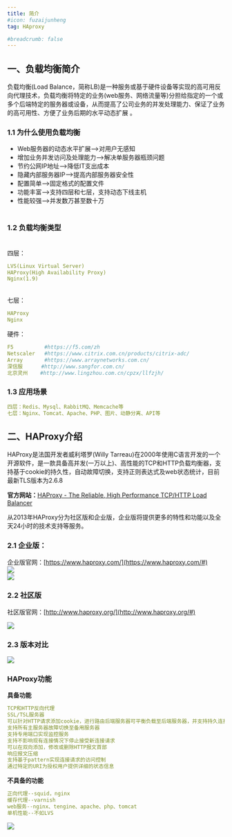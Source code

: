 ```yaml
---
title: 简介
#icon: fuzaijunheng
tag: HAproxy

#breadcrumb: false
---
```


<a name="rwDmz"></a>

## 一、负载均衡简介 <br /> 

负载均衡(Load Balance，简称LB)是一种服务或基于硬件设备等实现的高可用反向代理技术，负载均衡将特定的业务(web服务、网络流量等)分担给指定的一个或多个后端特定的服务器或设备，从而提高了公司业务的并发处理能力、保证了业务的高可用性、方便了业务后期的水平动态扩展 。


<a name="yfLnN"></a>

### 1.1 为什么使用负载均衡 <br /> 

- Web服务器的动态水平扩展-->对用户无感知
- 增加业务并发访问及处理能力-->解决单服务器瓶颈问题
- 节约公网IP地址-->降低IT支出成本
- 隐藏内部服务器IP-->提高内部服务器安全性
- 配置简单-->固定格式的配置文件
- 功能丰富-->支持四层和七层，支持动态下线主机
- 性能较强-->并发数万甚至数十万 <br /> <br /> 
  <a name="EO2f2"></a>

### 1.2 负载均衡类型 <br /><br />

四层： 

```yaml
LVS(Linux Virtual Server)
HAProxy(High Availability Proxy)
Nginx(1.9)
```

<br /> 七层：

```yaml
HAProxy
Nginx
```

硬件：

```yaml
F5          #https://f5.com/zh
Netscaler   #https://www.citrix.com.cn/products/citrix-adc/
Array       #https://www.arraynetworks.com.cn/
深信服      #http://www.sangfor.com.cn/
北京灵州    #http://www.lingzhou.com.cn/cpzx/llfzjh/
```


<a name="PazV4"></a>

### 1.3 应用场景

```yaml
四层：Redis、Mysql、RabbitMQ、Memcache等
七层：Nginx、Tomcat、Apache、PHP、图片、动静分离、API等
```

<a name="AfNXm"></a>

## 二、HAProxy介绍

HAProxy是法国开发者威利塔罗(Willy Tarreau)在2000年使用C语言开发的一个开源软件，是一款具备高并发(一万以上)、高性能的TCP和HTTP负载均衡器，支持基于cookie的持久性，自动故障切换，支持正则表达式及web状态统计，目前最新TLS版本为2.6.8


**官方网站：**[HAProxy - The Reliable, High Performance TCP/HTTP Load Balancer](http://www.haproxy.org/)


从2013年HAProxy分为社区版和企业版，企业版将提供更多的特性和功能以及全天24小时的技术支持等服务。


<a name="Xt2Eg"></a>

### 2.1 企业版：

企业版官网：[https://www.haproxy.com/](https://www.haproxy.com/#)<br />![](http://cdn1.ryanxin.live/1675995545498-77850ef5-6d73-4ffe-882f-691ef3713f9c.png)<br />![](http://cdn1.ryanxin.live/1675995574359-095aeba5-52d9-40e1-873f-64163e87433c.png)
<a name="MlhwI"></a>

### 2.2 社区版

社区版官网：[http://www.haproxy.org/](http://www.haproxy.org/#)

![](http://cdn1.ryanxin.live/1675995482362-7d86eefe-80f7-458d-af6a-061526093643.png)


<a name="aCQ46"></a>

### 2.3 版本对比

![](http://cdn1.ryanxin.live/1675996454936-d6a599c3-3a34-402a-9e0b-8923159e50b7.jpeg)

<a name="GssQV"></a>

### HAProxy功能

**具备功能**

```yaml
TCP和HTTP反向代理
SSL/TSL服务器
可以针对HTTP请求添加cookie，进行路由后端服务器可平衡负载至后端服务器，并支持持久连接
支持所有主服务器故障切换至备用服务器
支持专用端口实现监控服务
支持不影响现有连接情况下停止接受新连接请求
可以在双向添加，修改或删除HTTP报文首部
响应报文压缩
支持基于pattern实现连接请求的访问控制
通过特定的URI为授权用户提供详细的状态信息
```

**不具备的功能**

```yaml
正向代理--squid，nginx
缓存代理--varnish
web服务--nginx、tengine、apache、php、tomcat
单机性能--不如LVS
```

![](http://cdn1.ryanxin.live/1675996850629-020a7d3b-31ed-42f2-892e-1b6f742dad79.png)



<a name="KxAtH"></a>

